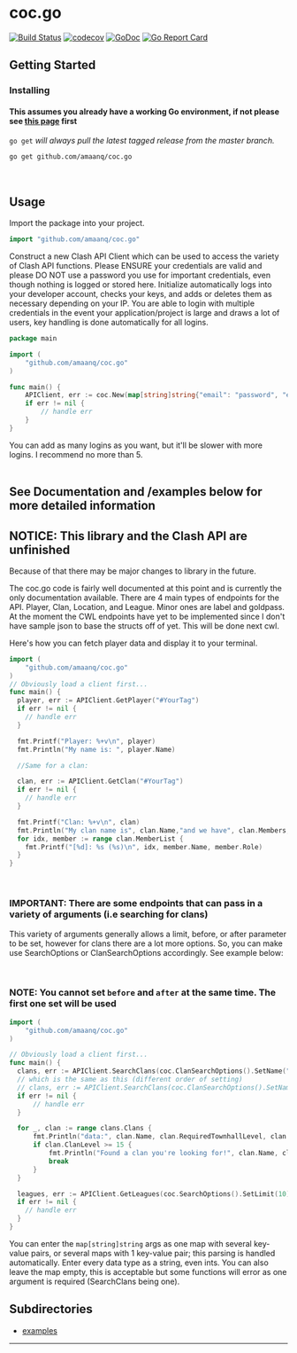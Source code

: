 # coc.go

[![Build Status](https://app.travis-ci.com/amaanq/coc.go.svg?branch=master)](https://app.travis-ci.com/amaanq/coc.go.svg?branch=master)
[![codecov](https://codecov.io/gh/amaanq/coc.go/branch/master/graph/badge.svg)](https://codecov.io/gh/amaanq/coc.go)
[![GoDoc](https://img.shields.io/badge/pkg.go.dev-doc-blue)](http://pkg.go.dev/github.com/amaanq/coc.go)
[![Go Report Card](https://goreportcard.com/badge/github.com/amaanq/coc.go)](https://goreportcard.com/report/github.com/amaanq/coc.go)

## Getting Started

### Installing

#### This assumes you already have a working Go environment, if not please see [this page](https://golang.org/doc/install) first

`go get` _will always pull the latest tagged release from the master branch._

```sh
go get github.com/amaanq/coc.go
```

</br>

## Usage

Import the package into your project.

```go
import "github.com/amaanq/coc.go"
```

Construct a new Clash API Client which can be used to access the variety of
Clash API functions. Please ENSURE your credentials are valid and please DO NOT
use a password you use for important credentials, even though nothing is logged
or stored here. Initialize automatically logs into your developer account, checks
your keys, and adds or deletes them as necessary depending on your IP. You are
able to login with multiple credentials in the event your application/project is
large and draws a lot of users, key handling is done automatically for all logins.

```go
package main

import (
    "github.com/amaanq/coc.go"
)

func main() {
    APIClient, err := coc.New(map[string]string{"email": "password", "email2": "password2", "email3": "password3"})
    if err != nil {
        // handle err
    }
}
```

You can add as many logins as you want, but it'll be slower with more logins.
I recommend no more than 5.
</br></br>

## See Documentation and /examples below for more detailed information

## **NOTICE**: This library and the Clash API are unfinished

Because of that there may be major changes to library in the future.

The coc.go code is fairly well documented at this point and is currently
the only documentation available. There are 4 main types of endpoints for the API.
Player, Clan, Location, and League. Minor ones are label and goldpass. At the moment
the CWL endpoints have yet to be implemented since I don't have sample json to
base the structs off of yet. This will be done next cwl.

Here's how you can fetch player data and display it to your terminal.

```go
import (
    "github.com/amaanq/coc.go"
)
// Obviously load a client first...
func main() {
  player, err := APIClient.GetPlayer("#YourTag")
  if err != nil {
    // handle err
  }

  fmt.Printf("Player: %+v\n", player)
  fmt.Println("My name is: ", player.Name)

  //Same for a clan:

  clan, err := APIClient.GetClan("#YourTag")
  if err != nil {
    // handle err
  }

  fmt.Printf("Clan: %+v\n", clan)
  fmt.Println("My clan name is", clan.Name,"and we have", clan.Members, "members in our clan. We have won", clan.WarWins, "wars so come join us!\nThese are our members:")
  for idx, member := range clan.MemberList {
    fmt.Printf("[%d]: %s (%s)\n", idx, member.Name, member.Role)
  }
}
```

</br>

### **IMPORTANT**: There are some endpoints that can pass in a variety of arguments (i.e searching for clans)

This variety of arguments generally allows a limit, before, or after parameter
to be set, however for clans there are a lot more options. So, you can make use SearchOptions
or ClanSearchOptions accordingly. See example below:

</br>

### NOTE: You cannot set `before` and `after` at the same time. The first one set will be used

```go
import (
    "github.com/amaanq/coc.go"
)

// Obviously load a client first...
func main() {
  clans, err := APIClient.SearchClans(coc.ClanSearchOptions().SetName("test").SetLimit(10).SetMaxMembers(40))
  // which is the same as this (different order of setting)
  // clans, err := APIClient.SearchClans(coc.ClanSearchOptions().SetName("test").SetMaxMembers(40).SetLimit(10))
  if err != nil {
      // handle err
  }

  for _, clan := range clans.Clans {
      fmt.Println("data:", clan.Name, clan.RequiredTownhallLevel, clan.ClanLevel, clan.RequiredTrophies)
      if clan.ClanLevel >= 15 {
          fmt.Println("Found a clan you're looking for!", clan.Name, clan.Tag)
          break
      }
  }

  leagues, err := APIClient.GetLeagues(coc.SearchOptions().SetLimit(10).SetAfter(2))
  if err != nil {
    // handle err
  }
}
```

You can enter the `map[string]string` args as one map with several key-value pairs,
or several maps with 1 key-value pair; this parsing is handled automatically.
Enter every data type as a string, even ints. You can also leave the map empty,
this is acceptable but some functions will error as one argument is required
(SearchClans being one).

## Subdirectories

- [examples](./examples)

---
